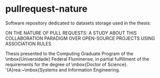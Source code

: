 # pullrequest-nature
Software repository dedicated to datasets storage used in the thesis:

ON THE NATURE OF PULL REQUESTS: A STUDY ABOUT THIS COLLABORATION PARADIGM OVER OPEN-SOURCE PROJECTS USING ASSOCIATION RULES

Thesis presented to the Computing Graduate Program of the \mbox{Universidade} Federal Fluminense, in partial fulfillment of the requirements for the degree of \mbox{Doctor of Science}. \'{A}rea:~\mbox{Systems and Information Engineering.


